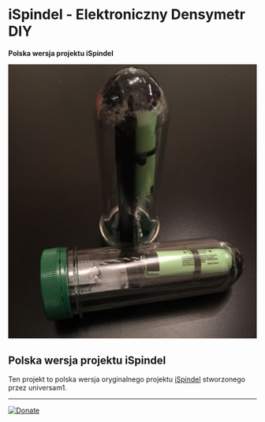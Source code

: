 # iSpindel - Elektroniczny Densymetr DIY

**Polska wersja projektu iSpindel**

![Dashboard](/pics/blackedition.png)

## Polska wersja projektu iSpindel

Ten projekt to polska wersja oryginalnego projektu [iSpindel](https://github.com/universam1/iSpindel) stworzonego przez universam1.

***

[![Donate](https://www.paypalobjects.com/pl_PL/PL/i/btn/btn_donate_LG.gif)](https://www.paypal.me/universam)

